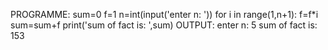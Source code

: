 PROGRAMME:
sum=0
f=1
n=int(input('enter n: '))
for i in range(1,n+1):
    f=f*i
    sum=sum+f
    print('sum of fact is: ',sum)
OUTPUT:
enter n: 5
sum of fact is:  153

